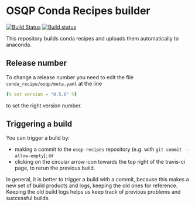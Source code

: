 # OSQP Conda Recipes builder

[![Build Status](https://travis-ci.org/oxfordcontrol/osqp-recipes.svg?branch=master)](https://travis-ci.org/oxfordcontrol/osqp-recipes)
[![Build status](https://ci.appveyor.com/api/projects/status/2a9tm8w94te1u9iy/branch/master?svg=true)](https://ci.appveyor.com/project/bstellato/osqp-recipes/branch/master)

This repository builds conda recipes and uploads them automatically to anaconda.

## Release number

To change a release number you need to edit the file `conda_recipe/osqp/meta.yaml` at the line

```yaml
{% set version = "0.5.0" %}
```

to set the right version number.


## Triggering a build

You can trigger a build by:

-   making a commit to the `osqp-recipes` repository (e.g. with
    `git commit --allow-empty`); or
-   clicking on the circular arrow icon towards the top right of the
    travis-ci page, to rerun the previous build.

In general, it is better to trigger a build with a commit, because this
makes a new set of build products and logs, keeping the old ones for
reference. Keeping the old build logs helps us keep track of previous
problems and successful builds.
